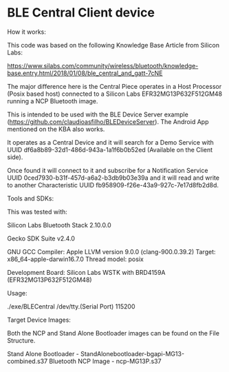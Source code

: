 # BLE Central Client device

How it works:

This code was based on the following Knowledge Base Article from Silicon Labs:

https://www.silabs.com/community/wireless/bluetooth/knowledge-base.entry.html/2018/01/08/ble_central_and_gatt-7cNE

The major difference here is the Central Piece operates in a Host Processor (Posix based host) connected to a Silicon Labs EFR32MG13P632F512GM48 running a NCP Bluetooth image.

This is intended to be used with the BLE Device Server example (https://github.com/claudioasfilho/BLEDeviceServer). The Android App mentioned on the KBA also works.


 It operates as a Central Device and it will search for a Demo Service  with UUID df6a8b89-32d1-486d-943a-1a1f6b0b52ed (Available on the Client side).

Once found it will connect to it and subscribe for a Notification Service UUID      0ced7930-b31f-457d-a6a2-b3db9b03e39a and it will read and write to another Characteristic UUID fb958909-f26e-43a9-927c-7e17d8fb2d8d.

Tools and SDKs:

This was tested with:

Silicon Labs Bluetooth Stack 2.10.0.0

Gecko SDK Suite v2.4.0

GNU GCC Compiler: Apple LLVM version 9.0.0 (clang-900.0.39.2)
Target: x86_64-apple-darwin16.7.0
Thread model: posix


Development Board: Silicon Labs WSTK with BRD4159A (EFR32MG13P632F512GM48)

Usage:

./exe/BLECentral /dev/tty.(Serial Port) 115200

Target Device Images:

Both the NCP and Stand Alone Bootloader images can be found on the File Structure.

Stand Alone Bootloader - StandAlonebootloader-bgapi-MG13-combined.s37
Bluetooth NCP Image - ncp-MG13P.s37
